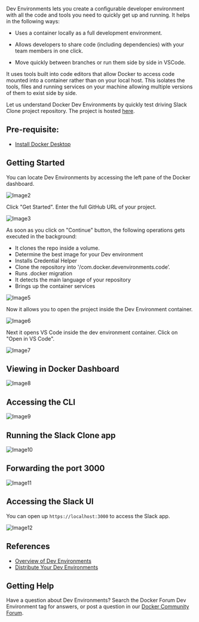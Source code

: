 Dev Environments lets you create a configurable developer environment with all the code and tools you need to quickly get up and running. It helps in the following ways:

- Uses a container locally as a full development environment.

- Allows developers to share code (including dependencies) with your team members in one click.

- Move quickly between branches or run them side by side in VSCode.

It uses tools built into code editors that allow Docker to access code mounted into a container rather than on your local host. This isolates the tools, files and running services on your machine allowing multiple versions of them to exist side by side.

Let us understand Docker Dev Environments by quickly test driving Slack Clone project repository. The project is hosted [here](https://github.com/dockersamples/slack-clone-docker).


## Pre-requisite:

- [Install Docker Desktop](https://docs.docker.com/desktop/install/mac-install/) 

## Getting Started

You can locate Dev Environments by 
accessing the left pane of the Docker dashboard.



![Image2](https://dev-to-uploads.s3.amazonaws.com/uploads/articles/oenqoy42jccim8xriomp.png)

Click "Get Started". Enter the full GitHub URL of your project.


![Image3](https://dev-to-uploads.s3.amazonaws.com/uploads/articles/8dp4izp4dm1fppiccwtm.png)

As soon as you click on "Continue" button, the following operations gets executed in the background:


- It clones the repo inside a volume.
- Determine the best image for your Dev environment
- Installs Credential Helper
- Clone the repository into '/com.docker.devenvironments.code’.
- Runs .docker migration
- It detects the main language of your repository
- Brings up the container services


![Image5](https://dev-to-uploads.s3.amazonaws.com/uploads/articles/3ntzuxbe02xgruteb642.png)


Now it allows you to open the project inside the Dev Environment container.

![Image6](https://dev-to-uploads.s3.amazonaws.com/uploads/articles/2503hohhabxto22yi895.png)

Next it opens VS Code inside the dev environment container. Click on "Open in VS Code".


![Image7](https://dev-to-uploads.s3.amazonaws.com/uploads/articles/xzigzkzblhq8mvfhcrup.png)


## Viewing in Docker Dashboard

![Image8](https://dev-to-uploads.s3.amazonaws.com/uploads/articles/yhi2h9cj4x1o7o8dy7f8.png)


## Accessing the CLI


![Image9](https://dev-to-uploads.s3.amazonaws.com/uploads/articles/wjndx8c76ofwnbmjfwr3.png)

## Running the Slack Clone app

![Image10](https://dev-to-uploads.s3.amazonaws.com/uploads/articles/rxwokvde9xaqmsvyn7nq.png)

## Forwarding the port 3000


![Image11](https://dev-to-uploads.s3.amazonaws.com/uploads/articles/1b1avc2aav1zh62v5p6c.png)




## Accessing the Slack UI

You can open up `https://localhost:3000` to access the Slack app.

![Image12](https://dev-to-uploads.s3.amazonaws.com/uploads/articles/y50xgcpxg1dyp1pejlvq.png)

## References

- [Overview of Dev Environments](https://docs.docker.com/desktop/dev-environments/)
- [Distribute Your Dev Environments](https://docs.docker.com/desktop/dev-environments/share/)

## Getting Help

Have a question about Dev Environments? Search the Docker Forum Dev Environment tag for answers, or post a question in our [Docker Community Forum](https://forums.docker.com).
